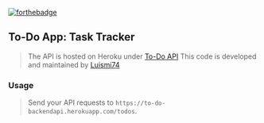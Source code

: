 [![forthebadge](https://forthebadge.com/images/badges/made-with-python.svg)](https://forthebadge.com)

## To-Do App: Task Tracker
>The API is hosted on Heroku under [To-Do API](https://to-do-backendapi.herokuapp.com/)
>This code is developed and maintained by [Luismi74](https://github.com/Luismi74/)

### Usage
> Send your API requests to ```https://to-do-backendapi.herokuapp.com/todos```.
